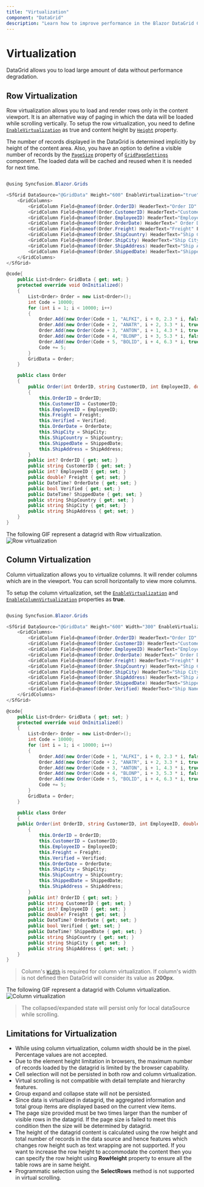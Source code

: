 ```yaml
---
title: "Virtualization"
component: "DataGrid"
description: "Learn how to improve performance in the Blazor DataGrid Component by using row and column virtualization and grouping with virtualization. Also learn about the limitations of virtualization."
---
```


# Virtualization

DataGrid allows you to load large amount of data without performance degradation.

## Row Virtualization

Row virtualization allows you to load and render rows only in the content viewport. It is an alternative way of paging in which the data will be loaded while scrolling vertically. To setup the row virtualization, you need to define
[`EnableVirtualization`](https://help.syncfusion.com/cr/blazor/Syncfusion.Blazor.Grids.SfGrid-1.html#Syncfusion_Blazor_Grids_SfGrid_1_EnableVirtualization) as true and content height by [`Height`](https://help.syncfusion.com/cr/blazor/Syncfusion.Blazor.Grids.SfGrid-1.html#Syncfusion_Blazor_Grids_SfGrid_1_Height) property.

The number of records displayed in the DataGrid is determined implicitly by height of the content area. Also, you have an option to define a visible number of records by
the [`PageSize`](https://help.syncfusion.com/cr/blazor/Syncfusion.Blazor.Grids.SfGrid-1.html#Syncfusion_Blazor_Grids_SfGrid_1_Height) property of [`GridPageSettings`](https://help.syncfusion.com/cr/blazor/Syncfusion.Blazor.Grids.SfGrid-1.html#Syncfusion_Blazor_Grids_SfGrid_1_PageSettings) component. The loaded data will be cached and reused when it is needed for next time.

```csharp

@using Syncfusion.Blazor.Grids

<SfGrid DataSource="@GridData" Height="600" EnableVirtualization="true">
    <GridColumns>
        <GridColumn Field=@nameof(Order.OrderID) HeaderText="Order ID" IsPrimaryKey="true" Width="150"></GridColumn>
        <GridColumn Field=@nameof(Order.CustomerID) HeaderText="Customer Name" Width="150"></GridColumn>
        <GridColumn Field=@nameof(Order.EmployeeID) HeaderText="Employee ID" Width="150"></GridColumn>
        <GridColumn Field=@nameof(Order.OrderDate) HeaderText=" Order Date" Format="d" Type="ColumnType.Date" TextAlign="TextAlign.Right" Width="130"></GridColumn>
        <GridColumn Field=@nameof(Order.Freight) HeaderText="Freight" Format="C2" TextAlign="TextAlign.Right" Width="120"></GridColumn>
        <GridColumn Field=@nameof(Order.ShipCountry) HeaderText="Ship Country" Width="150"></GridColumn>
        <GridColumn Field=@nameof(Order.ShipCity) HeaderText="Ship City" Width="150"></GridColumn>
        <GridColumn Field=@nameof(Order.ShipAddress) HeaderText="Ship Address" Width="150"></GridColumn>
        <GridColumn Field=@nameof(Order.ShippedDate) HeaderText="Shipped Date" Width="150"></GridColumn>
    </GridColumns>
</SfGrid>

@code{
    public List<Order> GridData { get; set; }
    protected override void OnInitialized()
    {
        List<Order> Order = new List<Order>();
        int Code = 10000;
        for (int i = 1; i < 10000; i++)
        {
            Order.Add(new Order(Code + 1, "ALFKI", i + 0, 2.3 * i, false, new DateTime(1991, 05, 15), "Berlin", "Denmark", new DateTime(1996, 7, 16), "Kirchgasse 6"));
            Order.Add(new Order(Code + 2, "ANATR", i + 2, 3.3 * i, true, new DateTime(1990, 04, 04), "Madrid", "Brazil", new DateTime(1996, 9, 11), "Avda. Azteca 123"));
            Order.Add(new Order(Code + 3, "ANTON", i + 1, 4.3 * i, true, new DateTime(1957, 11, 30), "Cholchester", "Germany", new DateTime(1996, 10, 7), "Carrera 52 con Ave. Bolívar #65-98 Llano Largo"));
            Order.Add(new Order(Code + 4, "BLONP", i + 3, 5.3 * i, false, new DateTime(1930, 10, 22), "Marseille", "Austria", new DateTime(1996, 12, 30), "Magazinweg 7"));
            Order.Add(new Order(Code + 5, "BOLID", i + 4, 6.3 * i, true, new DateTime(1953, 02, 18), "Tsawassen", "Switzerland", new DateTime(1997, 12, 3), "1029 - 12th Ave. S."));
            Code += 5;
        }
        GridData = Order;
    }

    public class Order
    {
        public Order(int OrderID, string CustomerID, int EmployeeID, double Freight, bool Verified, DateTime OrderDate, string ShipCity, string ShipCountry, DateTime ShippedDate, string ShipAddress)
        {
            this.OrderID = OrderID;
            this.CustomerID = CustomerID;
            this.EmployeeID = EmployeeID;
            this.Freight = Freight;
            this.Verified = Verified;
            this.OrderDate = OrderDate;
            this.ShipCity = ShipCity;
            this.ShipCountry = ShipCountry;
            this.ShippedDate = ShippedDate;
            this.ShipAddress = ShipAddress;
        }
        public int? OrderID { get; set; }
        public string CustomerID { get; set; }
        public int? EmployeeID { get; set; }
        public double? Freight { get; set; }
        public DateTime? OrderDate { get; set; }
        public bool Verified { get; set; }
        public DateTime? ShippedDate { get; set; }
        public string ShipCountry { get; set; }
        public string ShipCity { get; set; }
        public string ShipAddress { get; set; }
    }
}

```

The following GIF represent a datagrid with Row virtualization.
![Row virtualization](./images/Row.gif)

## Column Virtualization

Column virtualization allows you to virtualize columns. It will render columns which are in the viewport. You can scroll horizontally to view more columns.

To setup the column virtualization, set the
[`EnableVirtualization`](https://help.syncfusion.com/cr/blazor/Syncfusion.Blazor.Grids.SfGrid-1.html#Syncfusion_Blazor_Grids_SfGrid_1_EnableVirtualization) and
[`EnableColumnVirtualization`](https://help.syncfusion.com/cr/blazor/Syncfusion.Blazor.Grids.SfGrid-1.html#Syncfusion_Blazor_Grids_SfGrid_1_EnableColumnVirtualization) properties as **true**.

```csharp

@using Syncfusion.Blazor.Grids

<SfGrid DataSource="@GridData" Height="600" Width="300" EnableVirtualization="true" EnableColumnVirtualization="true">
    <GridColumns>
        <GridColumn Field=@nameof(Order.OrderID) HeaderText="Order ID" IsPrimaryKey="true" Width="150"></GridColumn>
        <GridColumn Field=@nameof(Order.CustomerID) HeaderText="Customer Name" Width="150"></GridColumn>
        <GridColumn Field=@nameof(Order.EmployeeID) HeaderText="Employee ID" Width="150"></GridColumn>
        <GridColumn Field=@nameof(Order.OrderDate) HeaderText=" Order Date" Format="d" Type="ColumnType.Date" TextAlign="TextAlign.Right" Width="130"></GridColumn>
        <GridColumn Field=@nameof(Order.Freight) HeaderText="Freight" Format="C2" TextAlign="TextAlign.Right" Width="120"></GridColumn>
        <GridColumn Field=@nameof(Order.ShipCountry) HeaderText="Ship Country" Width="150"></GridColumn>
        <GridColumn Field=@nameof(Order.ShipCity) HeaderText="Ship City" Width="150"></GridColumn>
        <GridColumn Field=@nameof(Order.ShipAddress) HeaderText="Ship Address" Width="150"></GridColumn>
        <GridColumn Field=@nameof(Order.ShippedDate) HeaderText="Shipped Date" Width="150"></GridColumn>
        <GridColumn Field=@nameof(Order.Verified) HeaderText="Ship Name" Type="ColumnType.Boolean"  Width="150"></GridColumn>
    </GridColumns>
</SfGrid>

@code{
    public List<Order> GridData { get; set; }
    protected override void OnInitialized()
    {
        List<Order> Order = new List<Order>();
        int Code = 10000;
        for (int i = 1; i < 10000; i++)
        {
            Order.Add(new Order(Code + 1, "ALFKI", i + 0, 2.3 * i, false, new DateTime(1991, 05, 15), "Berlin", "Denmark", new DateTime(1996, 7, 16), "Kirchgasse 6"));
            Order.Add(new Order(Code + 2, "ANATR", i + 2, 3.3 * i, true, new DateTime(1990, 04, 04), "Madrid", "Brazil", new DateTime(1996, 9, 11), "Avda. Azteca 123"));
            Order.Add(new Order(Code + 3, "ANTON", i + 1, 4.3 * i, true, new DateTime(1957, 11, 30), "Cholchester", "Germany", new DateTime(1996, 10, 7), "Carrera 52 con Ave. Bolívar #65-98 Llano Largo"));
            Order.Add(new Order(Code + 4, "BLONP", i + 3, 5.3 * i, false, new DateTime(1930, 10, 22), "Marseille", "Austria", new DateTime(1996, 12, 30), "Magazinweg 7"));
            Order.Add(new Order(Code + 5, "BOLID", i + 4, 6.3 * i, true, new DateTime(1953, 02, 18), "Tsawassen", "Switzerland", new DateTime(1997, 12, 3), "1029 - 12th Ave. S."));
            Code += 5;
        }
        GridData = Order;
    }

    public class Order
    {
    public Order(int OrderID, string CustomerID, int EmployeeID, double Freight, bool Verified, DateTime OrderDate, string ShipCity, string ShipCountry, DateTime ShippedDate, string ShipAddress)
        {
            this.OrderID = OrderID;
            this.CustomerID = CustomerID;
            this.EmployeeID = EmployeeID;
            this.Freight = Freight;
            this.Verified = Verified;
            this.OrderDate = OrderDate;
            this.ShipCity = ShipCity;
            this.ShipCountry = ShipCountry;
            this.ShippedDate = ShippedDate;
            this.ShipAddress = ShipAddress;
        }
        public int? OrderID { get; set; }
        public string CustomerID { get; set; }
        public int? EmployeeID { get; set; }
        public double? Freight { get; set; }
        public DateTime? OrderDate { get; set; }
        public bool Verified { get; set; }
        public DateTime? ShippedDate { get; set; }
        public string ShipCountry { get; set; }
        public string ShipCity { get; set; }
        public string ShipAddress { get; set; }
    }
}
```

> Column's [`Width`](https://help.syncfusion.com/cr/blazor/Syncfusion.Blazor.Grids.SfGrid-1.html#Syncfusion_Blazor_Grids_SfGrid_1_Width) is required for column virtualization. If column's width is not defined then DataGrid will consider its value as **200px**.

The following GIF represent a datagrid with Column virtualization.
![Column virtualization](./images/Column.gif)

> The collapsed/expanded state will persist only for local dataSource while scrolling.

## Limitations for Virtualization

* While using column virtualization, column width should be in the pixel. Percentage values are not accepted.
* Due to the element height limitation in browsers, the maximum number of records loaded by the datagrid is limited by the browser capability.
* Cell selection will not be persisted in both row and column virtualization.
* Virtual scrolling is not compatible with detail template and hierarchy features.
* Group expand and collapse state will not be persisted.
* Since data is virtualized in datagrid, the aggregated information and total group items are displayed based on the current view items.
* The page size provided must be two times larger than the number of visible rows in the datagrid. If the page size is failed to meet this condition then the size will be determined by datagrid.
* The height of the datagrid content is calculated using the row height and total number of records in the data source and hence features which changes row height such as text wrapping are not supported. If you want to increase the row height to accommodate the content then you can specify the row height using **RowHeight** property to ensure all the table rows are in same height.
* Programmatic selection using the **SelectRows** method is not supported in virtual scrolling.
